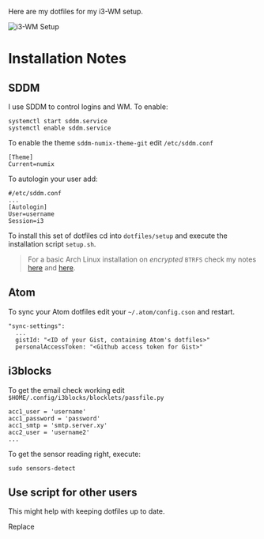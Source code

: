 Here are my dotfiles for my i3-WM setup.

![i3-WM Setup](http://i.imgur.com/1W0z7fq.jpg)

# Installation Notes

## SDDM

I use SDDM to control logins and WM. To enable:

```
systemctl start sddm.service
systemctl enable sddm.service
```

To enable the theme `sddm-numix-theme-git` edit `/etc/sddm.conf`

```
[Theme]
Current=numix
```

To autologin your user add:

```
#/etc/sddm.conf
...
[Autologin]
User=username
Session=i3
```

To install this set of dotfiles cd into `dotfiles/setup` and execute the installation script `setup.sh`.

> For a basic Arch Linux installation on _encrypted_ `BTRFS`  check my notes [here](https://gist.github.com/broedli/5604637d5855bef68f3e) and [here](https://gist.github.com/broedli/4f401e0097f185ba34eb).

## Atom

To sync your Atom dotfiles edit your `~/.atom/config.cson` and restart.

```
"sync-settings":
  ...
  gistId: "<ID of your Gist, containing Atom's dotfiles>"
  personalAccessToken: "<Github access token for Gist>"
```

## i3blocks

To get the email check working edit `$HOME/.config/i3blocks/blocklets/passfile.py`

```
acc1_user = 'username'
acc1_password = 'password'
acc1_smtp = 'smtp.server.xy'
acc2_user = 'username2'
...
```

To get the sensor reading right, execute:

```
sudo sensors-detect
```

## Use script for other users

This might help with keeping dotfiles up to date.

Replace 

